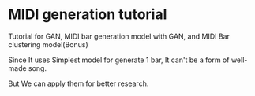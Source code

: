 # MIDI generation tutorial

Tutorial for GAN, MIDI bar generation model with GAN, and MIDI Bar clustering model(Bonus)

Since It uses Simplest model for generate 1 bar, It can't be a form of well-made song.

But We can apply them for better research.
